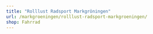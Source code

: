 ```yaml
---
title: "Rolllust Radsport Markgröningen"
url: /markgroeningen/rolllust-radsport-markgroeningen/
shop: Fahrrad
---
```

